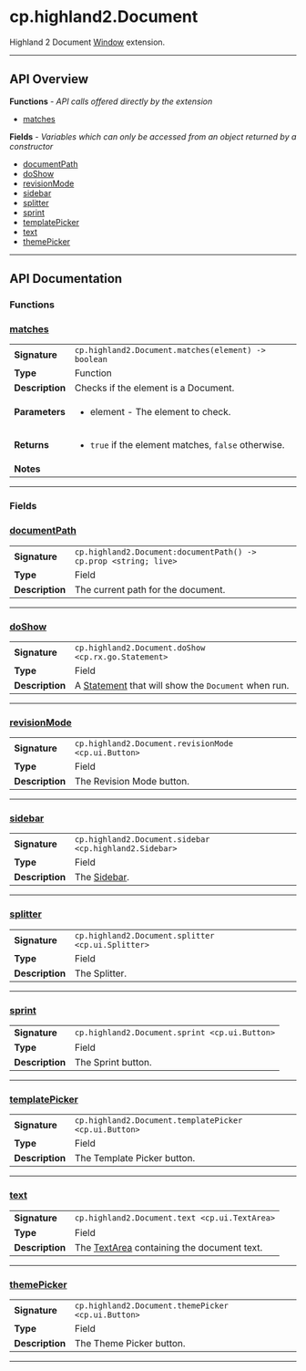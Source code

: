 # cp.highland2.Document

Highland 2 Document [Window](cp.ui.Window.md) extension.

---

## API Overview
**Functions** - _API calls offered directly by the extension_
 * [matches](#matches)

**Fields** - _Variables which can only be accessed from an object returned by a constructor_
 * [documentPath](#documentpath)
 * [doShow](#doshow)
 * [revisionMode](#revisionmode)
 * [sidebar](#sidebar)
 * [splitter](#splitter)
 * [sprint](#sprint)
 * [templatePicker](#templatepicker)
 * [text](#text)
 * [themePicker](#themepicker)


---

## API Documentation

### Functions


### [matches](#matches)

|                                             |                                                                                     |
| --------------------------------------------|-------------------------------------------------------------------------------------|
| **Signature**                               | `cp.highland2.Document.matches(element) -> boolean`                                                                    |
| **Type**                                    | Function                                                                     |
| **Description**                             | Checks if the element is a Document.                                                                     |
| **Parameters**                              | <ul><li>element - The element to check.</li></ul> |
| **Returns**                                 | <ul><li>`true` if the element matches, `false` otherwise.</li></ul>          |
| **Notes**                                   | <ul></ul>                |

---
### Fields


### [documentPath](#documentpath)

|                                             |                                                                                     |
| --------------------------------------------|-------------------------------------------------------------------------------------|
| **Signature**                               | `cp.highland2.Document:documentPath() -> cp.prop <string; live>`                                                                    |
| **Type**                                    | Field                                                                     |
| **Description**                             | The current path for the document.                                                                     |

---

### [doShow](#doshow)

|                                             |                                                                                     |
| --------------------------------------------|-------------------------------------------------------------------------------------|
| **Signature**                               | `cp.highland2.Document.doShow <cp.rx.go.Statement>`                                                                    |
| **Type**                                    | Field                                                                     |
| **Description**                             | A [Statement](cp.rx.go.Statement.md) that will show the `Document` when run.                                                                     |

---

### [revisionMode](#revisionmode)

|                                             |                                                                                     |
| --------------------------------------------|-------------------------------------------------------------------------------------|
| **Signature**                               | `cp.highland2.Document.revisionMode <cp.ui.Button>`                                                                    |
| **Type**                                    | Field                                                                     |
| **Description**                             | The Revision Mode button.                                                                     |

---

### [sidebar](#sidebar)

|                                             |                                                                                     |
| --------------------------------------------|-------------------------------------------------------------------------------------|
| **Signature**                               | `cp.highland2.Document.sidebar <cp.highland2.Sidebar>`                                                                    |
| **Type**                                    | Field                                                                     |
| **Description**                             | The [Sidebar](cp.highland2.Sidebar.md).                                                                     |

---

### [splitter](#splitter)

|                                             |                                                                                     |
| --------------------------------------------|-------------------------------------------------------------------------------------|
| **Signature**                               | `cp.highland2.Document.splitter <cp.ui.Splitter>`                                                                    |
| **Type**                                    | Field                                                                     |
| **Description**                             | The Splitter.                                                                     |

---

### [sprint](#sprint)

|                                             |                                                                                     |
| --------------------------------------------|-------------------------------------------------------------------------------------|
| **Signature**                               | `cp.highland2.Document.sprint <cp.ui.Button>`                                                                    |
| **Type**                                    | Field                                                                     |
| **Description**                             | The Sprint button.                                                                     |

---

### [templatePicker](#templatepicker)

|                                             |                                                                                     |
| --------------------------------------------|-------------------------------------------------------------------------------------|
| **Signature**                               | `cp.highland2.Document.templatePicker <cp.ui.Button>`                                                                    |
| **Type**                                    | Field                                                                     |
| **Description**                             | The Template Picker button.                                                                     |

---

### [text](#text)

|                                             |                                                                                     |
| --------------------------------------------|-------------------------------------------------------------------------------------|
| **Signature**                               | `cp.highland2.Document.text <cp.ui.TextArea>`                                                                    |
| **Type**                                    | Field                                                                     |
| **Description**                             | The [TextArea](cp.ui.TextArea.md) containing the document text.                                                                     |

---

### [themePicker](#themepicker)

|                                             |                                                                                     |
| --------------------------------------------|-------------------------------------------------------------------------------------|
| **Signature**                               | `cp.highland2.Document.themePicker <cp.ui.Button>`                                                                    |
| **Type**                                    | Field                                                                     |
| **Description**                             | The Theme Picker button.                                                                     |

---
